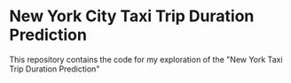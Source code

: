 # New York City Taxi Trip Duration Prediction
This repository contains the code for my exploration of the "New York Taxi Trip Duration Prediction"

